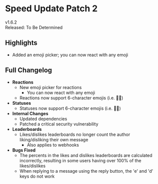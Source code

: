 # Speed Update Patch 2

v1.6.2  
Released: To Be Determined

## Highlights

- Added an emoji picker; you can now react with any emoji

## Full Changelog

- **Reactions**
  - New emoji picker for reactions
    - You can now react with any emoji
  - Reactions now support 6-character emojis (i.e. 🏳️‍🌈)
- **Statuses**
  - Statuses now support 6-character emojis (i.e. 🏳️‍🌈)
- **Internal Changes**
  - Updated dependencies
  - Patched a critical security vulnerability
- **Leaderboards**
  - Likes/dislikes leaderboards no longer count the author liking/disliking their own message
    - Also applies to webhooks
- **Bugs Fixed**
  - The percents in the likes and dislikes leaderboards are calculated incorrectly, resulting in some users having over 100% of the likes/dislikes
  - When replying to a message using the reply button, the 'e' and 'd' keys do not work
